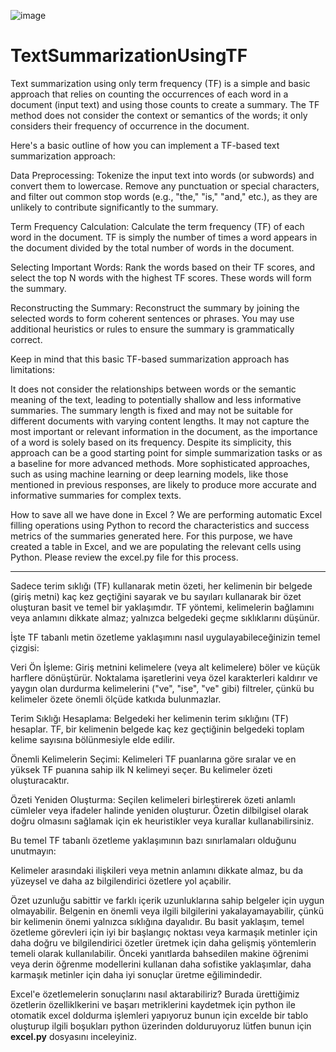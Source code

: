 ![image](https://github.com/anilkus/TextSummarizationUsingTF/assets/16832969/098d44b2-d961-4f45-9082-34df6cb455b4)

# TextSummarizationUsingTF
Text summarization using only term frequency (TF) is a simple and basic approach that relies on counting the occurrences of each word in a document (input text) and using those counts to create a summary. The TF method does not consider the context or semantics of the words; it only considers their frequency of occurrence in the document.

Here's a basic outline of how you can implement a TF-based text summarization approach:

Data Preprocessing: Tokenize the input text into words (or subwords) and convert them to lowercase. Remove any punctuation or special characters, and filter out common stop words (e.g., "the," "is," "and," etc.), as they are unlikely to contribute significantly to the summary.

Term Frequency Calculation: Calculate the term frequency (TF) of each word in the document. TF is simply the number of times a word appears in the document divided by the total number of words in the document.

Selecting Important Words: Rank the words based on their TF scores, and select the top N words with the highest TF scores. These words will form the summary.

Reconstructing the Summary: Reconstruct the summary by joining the selected words to form coherent sentences or phrases. You may use additional heuristics or rules to ensure the summary is grammatically correct.

Keep in mind that this basic TF-based summarization approach has limitations:

It does not consider the relationships between words or the semantic meaning of the text, leading to potentially shallow and less informative summaries.
The summary length is fixed and may not be suitable for different documents with varying content lengths.
It may not capture the most important or relevant information in the document, as the importance of a word is solely based on its frequency.
Despite its simplicity, this approach can be a good starting point for simple summarization tasks or as a baseline for more advanced methods. More sophisticated approaches, such as using machine learning or deep learning models, like those mentioned in previous responses, are likely to produce more accurate and informative summaries for complex texts.

How to save all we have done in Excel ? 
We are performing automatic Excel filling operations using Python to record the characteristics and success metrics of the summaries generated here. For this purpose, we have created a table in Excel, and we are populating the relevant cells using Python. Please review the excel.py file for this process.

--------------------------------------------------------------------------------------------------------------

Sadece terim sıklığı (TF) kullanarak metin özeti, her kelimenin bir belgede (giriş metni) kaç kez geçtiğini sayarak ve bu sayıları kullanarak bir özet oluşturan basit ve temel bir yaklaşımdır. TF yöntemi, kelimelerin bağlamını veya anlamını dikkate almaz; yalnızca belgedeki geçme sıklıklarını düşünür.

İşte TF tabanlı metin özetleme yaklaşımını nasıl uygulayabileceğinizin temel çizgisi:

Veri Ön İşleme: Giriş metnini kelimelere (veya alt kelimelere) böler ve küçük harflere dönüştürür. Noktalama işaretlerini veya özel karakterleri kaldırır ve yaygın olan durdurma kelimelerini ("ve", "ise", "ve" gibi) filtreler, çünkü bu kelimeler özete önemli ölçüde katkıda bulunmazlar.

Terim Sıklığı Hesaplama: Belgedeki her kelimenin terim sıklığını (TF) hesaplar. TF, bir kelimenin belgede kaç kez geçtiğinin belgedeki toplam kelime sayısına bölünmesiyle elde edilir.

Önemli Kelimelerin Seçimi: Kelimeleri TF puanlarına göre sıralar ve en yüksek TF puanına sahip ilk N kelimeyi seçer. Bu kelimeler özeti oluşturacaktır.

Özeti Yeniden Oluşturma: Seçilen kelimeleri birleştirerek özeti anlamlı cümleler veya ifadeler halinde yeniden oluşturur. Özetin dilbilgisel olarak doğru olmasını sağlamak için ek heuristikler veya kurallar kullanabilirsiniz.

Bu temel TF tabanlı özetleme yaklaşımının bazı sınırlamaları olduğunu unutmayın:

Kelimeler arasındaki ilişkileri veya metnin anlamını dikkate almaz, bu da yüzeysel ve daha az bilgilendirici özetlere yol açabilir.

Özet uzunluğu sabittir ve farklı içerik uzunluklarına sahip belgeler için uygun olmayabilir.
Belgenin en önemli veya ilgili bilgilerini yakalayamayabilir, çünkü bir kelimenin önemi yalnızca sıklığına dayalıdır.
Bu basit yaklaşım, temel özetleme görevleri için iyi bir başlangıç noktası veya karmaşık metinler için daha doğru ve bilgilendirici özetler üretmek için daha gelişmiş yöntemlerin temeli olarak kullanılabilir. Önceki yanıtlarda bahsedilen makine öğrenimi veya derin öğrenme modellerini kullanan daha sofistike yaklaşımlar, daha karmaşık metinler için daha iyi sonuçlar üretme eğilimindedir.

Excel'e özetlemelerin sonuçlarını nasıl aktarabiliriz? 
Burada ürettiğimiz özetlerin özelliklkerini ve başarı metriklerini kaydetmek için python ile otomatik excel doldurma işlemleri yapıyoruz bunun için excelde bir tablo oluşturup ilgili boşukları python üzerinden dolduruyoruz lütfen bunun için <b>excel.py</b> dosyasını inceleyiniz.
